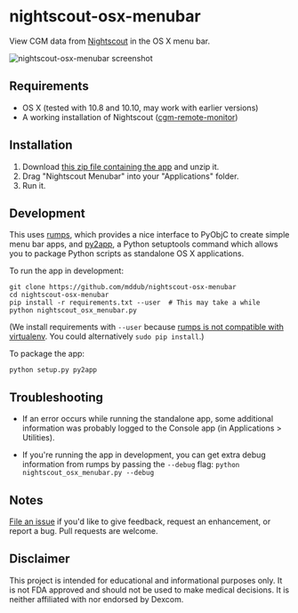 # nightscout-osx-menubar

View CGM data from [Nightscout] in the OS X menu bar.

![nightscout-osx-menubar screenshot](https://raw.githubusercontent.com/mddub/nightscout-osx-menubar/master/screenshot.png)

## Requirements

* OS X (tested with 10.8 and 10.10, may work with earlier versions)
* A working installation of Nightscout ([cgm-remote-monitor])

## Installation

1. Download [this zip file containing the app][release-zip] and unzip it.
1. Drag "Nightscout Menubar" into your "Applications" folder.
1. Run it.

## Development

This uses [rumps], which provides a nice interface to PyObjC to create simple menu bar apps, and [py2app], a Python setuptools command which allows you to package Python scripts as standalone OS X applications.

To run the app in development:

```
git clone https://github.com/mddub/nightscout-osx-menubar
cd nightscout-osx-menubar
pip install -r requirements.txt --user  # This may take a while
python nightscout_osx_menubar.py
```

(We install requirements with `--user` because [rumps is not compatible with virtualenv][rumps-virtualenv]. You could alternatively `sudo pip install`.)

To package the app:

```
python setup.py py2app
```

## Troubleshooting

* If an error occurs while running the standalone app, some additional information was probably logged to the Console app (in Applications > Utilities).

* If you're running the app in development, you can get extra debug information from rumps by passing the `--debug` flag: `python nightscout_osx_menubar.py --debug`

## Notes

[File an issue] if you'd like to give feedback, request an enhancement, or report a bug. Pull requests are welcome.

## Disclaimer

This project is intended for educational and informational purposes only. It is not FDA approved and should not be used to make medical decisions. It is neither affiliated with nor endorsed by Dexcom.

[Nightscout]: http://www.nightscout.info/
[cgm-remote-monitor]: https://github.com/nightscout/cgm-remote-monitor
[release-zip]: https://github.com/mddub/nightscout-osx-menubar/raw/master/release/nightscout-osx-menubar.zip
[rumps]: https://github.com/jaredks/rumps
[py2app]: https://pythonhosted.org/py2app/
[rumps-virtualenv]: https://github.com/jaredks/rumps/issues/9
[File an issue]: https://github.com/mddub/nightscout-osx-menubar/issues
